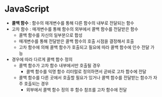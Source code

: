 # JavaScript
* **콜백 함수** : 함수의 매개변수를 통해 다른 함수의 내부로 전달되는 함수
* 고차 함수 : 매개변수를 통해 함수의 외부에서 콜백 함수를 전달받은 함수
  - 콜백 함수를 자신의 일부분으로 합성
  - 매개변수를 통해 전달받은 콜백 함수의 호출 시점을 결정해서 호출
  - 고차 함수에 의해 콜백 함수가 호출되고 필요에 따라 콜백 함수에 인수 전달 가능
* 경우에 따라 다르게 콜백 함수 정의 
  - 콜백 함수가 고차 함수 내부에서만 호출될 경우
    * 콜백 함수를 익명 함수 리터럴로 정의하면서 곧바로 고차 함수에 전달
  - 콜백 함수를 다른 곳에서 호출할 필요가 있거나 콜백 함수를 전달받는 함수가 자주 호출되는 경우
    * 외부에서 콜백 함수 정의 후 함수 참조를 고차 함수에 전달
